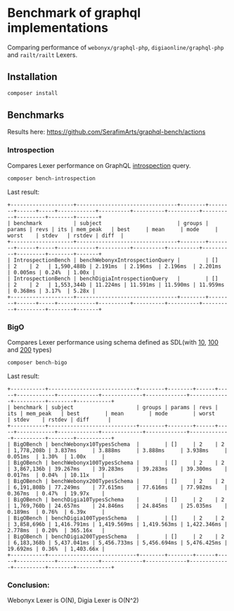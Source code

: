 # Benchmark of graphql implementations

Comparing performance of `webonyx/graphql-php`, `digiaonline/graphql-php` and `railt/railt` Lexers.

## Installation

```sh
composer install
```

## Benchmarks

Results here: https://github.com/SerafimArts/graphql-bench/actions

### Introspection
Compares Lexer performance on GraphQL [introspection](benchmarks/resources/introspection.graphql) query.

```sh
composer bench-introspection
```

Last result:
```
+--------------------+--------------------------------+--------+--------+------+-----+------------+----------+----------+----------+----------+---------+--------+-------+
| benchmark          | subject                        | groups | params | revs | its | mem_peak   | best     | mean     | mode     | worst    | stdev   | rstdev | diff  |
+--------------------+--------------------------------+--------+--------+------+-----+------------+----------+----------+----------+----------+---------+--------+-------+
| IntrospectionBench | benchWebonyxIntrospectionQuery |        | []     | 2    | 2   | 1,590,488b | 2.191ms  | 2.196ms  | 2.196ms  | 2.201ms  | 0.005ms | 0.24%  | 1.00x |
| IntrospectionBench | benchDigiaIntrospectionQuery   |        | []     | 2    | 2   | 1,553,344b | 11.224ms | 11.591ms | 11.590ms | 11.959ms | 0.368ms | 3.17%  | 5.28x |
+--------------------+--------------------------------+--------+--------+------+-----+------------+----------+----------+----------+----------+---------+--------+-------+
```

### BigO
Compares Lexer performance using schema defined as SDL(with 
[10](benchmarks/resources/schema_10types.graphqls), 
[100](benchmarks/resources/schema_100types.graphqls) and 
[200](benchmarks/resources/schema_200types.graphqls) types)

```sh
composer bench-bigo
```

Last result:
```
+-----------+----------------------------+--------+--------+------+-----+------------+-------------+-------------+-------------+-------------+----------+--------+-----------+
| benchmark | subject                    | groups | params | revs | its | mem_peak   | best        | mean        | mode        | worst       | stdev    | rstdev | diff      |
+-----------+----------------------------+--------+--------+------+-----+------------+-------------+-------------+-------------+-------------+----------+--------+-----------+
| BigOBench | benchWebonyx10TypesSchema  |        | []     | 2    | 2   | 1,778,208b | 3.837ms     | 3.888ms     | 3.888ms     | 3.938ms     | 0.051ms  | 1.30%  | 1.00x     |
| BigOBench | benchWebonyx100TypesSchema |        | []     | 2    | 2   | 3,867,136b | 39.267ms    | 39.283ms    | 39.283ms    | 39.300ms    | 0.017ms  | 0.04%  | 10.11x    |
| BigOBench | benchWebonyx200TypesSchema |        | []     | 2    | 2   | 6,191,808b | 77.249ms    | 77.615ms    | 77.616ms    | 77.982ms    | 0.367ms  | 0.47%  | 19.97x    |
| BigOBench | benchDigia10TypesSchema    |        | []     | 2    | 2   | 1,769,760b | 24.657ms    | 24.846ms    | 24.845ms    | 25.035ms    | 0.189ms  | 0.76%  | 6.39x     |
| BigOBench | benchDigia100TypesSchema   |        | []     | 2    | 2   | 3,858,696b | 1,416.791ms | 1,419.569ms | 1,419.563ms | 1,422.346ms | 2.778ms  | 0.20%  | 365.16x   |
| BigOBench | benchDigia200TypesSchema   |        | []     | 2    | 2   | 6,183,368b | 5,437.041ms | 5,456.733ms | 5,456.694ms | 5,476.425ms | 19.692ms | 0.36%  | 1,403.66x |
+-----------+----------------------------+--------+--------+------+-----+------------+-------------+-------------+-------------+-------------+----------+--------+-----------+
```

### Conclusion:
Webonyx Lexer is O(N), Digia Lexer is O(N^2)

